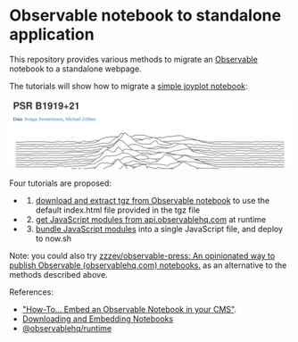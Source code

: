 # Observable notebook to standalone application

This repository provides various methods to migrate an
[Observable](https://observablehq.com/) notebook to a standalone webpage.

The tutorials will show how to migrate a
[simple joyplot notebook](https://observablehq.com/@mbostock/psr-b1919-21):

![Screenshot of a joyplot notebook](./assets/joyplot.png)

Four tutorials are proposed:

- 1. [download and extract tgz from Observable notebook](./1_default_observable_export/README.md)
     to use the default index.html file provided in the tgz file
- 2. [get JavaScript modules from api.observablehq.com](./2_request_observable_api/README.md)
     at runtime
- 3. [bundle JavaScript modules](./3_bundle_js_and_deploy) into a single
     JavaScript file, and deploy to now.sh

Note: you could also try
[zzzev/observable-press: An opinionated way to publish Observable (observablehq.com) notebooks.](https://github.com/zzzev/observable-press)
as an alternative to the methods described above.

References:

- ["How-To… Embed an Observable Notebook in your CMS"](https://visionscarto.net/observable-jekyll/).
- [Downloading and Embedding Notebooks](https://observablehq.com/@observablehq/downloading-and-embedding-notebooks)
- [@observablehq/runtime](https://github.com/observablehq/runtime/blob/master/README.md)
